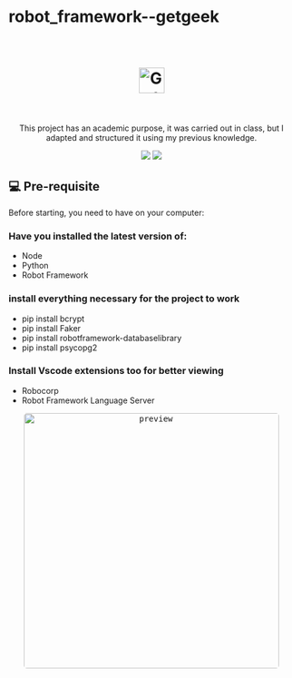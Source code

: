 # robot_framework--getgeek

<h1 align="center">
  <br>
  <img src="	https://web-geek.fly.dev/static/media/logo.7ca85960.svg" alt="Getgeeks App" height="45" width="">
  <br><br>
</h1>

<p align="center">This project has an academic purpose, it was carried out in class, but I adapted and structured it using my previous knowledge.</p>

<p align="center"> 
    <img src="https://img.shields.io/badge/Robot%20Framework-3CB371?style=for-the-badge&logo=robotframework&logoColor=white">
    <img src="https://img.shields.io/badge/Python-239120?style=for-the-badge&logo=python&logoColor=white">
</p align="center">

## 💻 Pre-requisite
Before starting, you need to have on your computer:

### Have you installed the latest version of:
- Node
- Python
- Robot Framework

### install everything necessary for the project to work
- pip install bcrypt
- pip install Faker
- pip install robotframework-databaselibrary
- pip install psycopg2

### Install Vscode extensions too for better viewing
- Robocorp 
- Robot Framework Language Server

<p align="center">
  <kbd>
    <img style="border-radius: 5px" height="450" src="./Front/20220805_180552.gif" alt="preview">
  </kbd>
</p>

